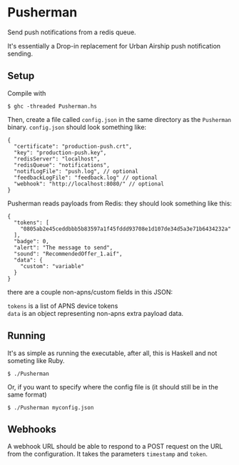 # Pusherman

Send push notifications from a redis queue.

It's essentially a Drop-in replacement for Urban Airship push notification sending.

Setup
-

Compile with

    $ ghc -threaded Pusherman.hs

Then, create a file called `config.json` in the same directory as the `Pusherman` binary. `config.json` should look something like:

    {
      "certificate": "production-push.crt",
      "key": "production-push.key",
      "redisServer": "localhost",
      "redisQueue": "notifications",
      "notifLogFile": "push.log", // optional
      "feedbackLogFile": "feedback.log" // optional
      "webhook": "http://localhost:8080/" // optional
    }

Pusherman reads payloads from Redis: they should look something like this:

    {
      "tokens": [ 
        "0805ab2e45ceddbbb5b83597a1f45fddd93708e1d107de34d5a3e71b6434232a"
      ],
      "badge": 0,
      "alert": "The message to send",
      "sound": "RecommendedOffer_1.aif",
      "data": {
        "custom": "variable"
      }
    }

there are a couple non-apns/custom fields in this JSON:

`tokens` is a list of APNS device tokens<br />
`data` is an object representing non-apns extra payload data.<br />

Running
-

It's as simple as running the executable, after all, this is Haskell and not someting like Ruby.

    $ ./Pusherman
    
Or, if you want to specify where the config file is (it should still be in the same format)

    $ ./Pusherman myconfig.json

Webhooks
-

A webhook URL should be able to respond to a POST request on the URL from the configuration. It takes the parameters `timestamp` and `token`.
